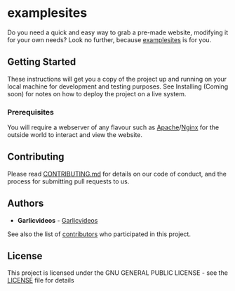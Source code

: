 # examplesites
Do you need a quick and easy way to grab a pre-made website, modifying it for your own needs?
Look no further, because [examplesites](https://github.com/Garlicvideos/examplesites) is for you.

## Getting Started

These instructions will get you a copy of the project up and running on your local machine for development and testing purposes. See Installing (Coming soon) for notes on how to deploy the project on a live system.

### Prerequisites

You will require a webserver of any flavour such as [Apache](https://www.apache.org/)/[Nginx](https://www.nginx.com/) for the outside world to interact and view the website.

## Contributing

Please read [CONTRIBUTING.md](Contributing.md) for details on our code of conduct, and the process for submitting pull requests to us.

## Authors

* **Garlicvideos** - [Garlicvideos](https://github.com/Garlicvideos)

See also the list of [contributors](https://github.com/Garlicvideos/examplesites/contributors) who participated in this project.

## License

This project is licensed under the GNU GENERAL PUBLIC LICENSE - see the [LICENSE](LICENSE) file for details